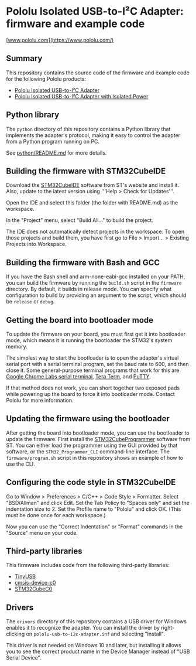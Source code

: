 # Pololu Isolated USB-to-I²C Adapter: firmware and example code

[www.pololu.com](https://www.pololu.com/)

## Summary

This repository contains the source code of the firmware and example code for
the following Pololu products:

* [Pololu Isolated USB-to-I²C Adapter][5396]
* [Pololu Isolated USB-to-I²C Adapter with Isolated Power][5397]

[5396]: https://www.pololu.com/product/5396
[5397]: https://www.pololu.com/product/5397


## Python library

The `python` directory of this repository contains a Python library
that implements the adapter's protocol, making it easy to control
the adapter from a Python program running on PC.

See [python/README.md](python/README.md) for more details.


## Building the firmware with STM32CubeIDE

Download the [STM32CubeIDE] software from ST's website and install it.
Also, update to the latest version using '''Help > Check for Updates'''.

Open the IDE and select this folder (the folder with README.md) as the
workspace.

In the "Project" menu, select "Build All..." to build the project.

The IDE does not automatically detect projects in the workspace.  To open those
projects and build them, you have first go to File > Import... >
Existing Projects into Workspace.

[STM32CubeIDE]: https://www.st.com/en/development-tools/stm32cubeide.html


## Building the firmware with Bash and GCC

If you have the Bash shell and arm-none-eabi-gcc installed on your PATH, you
can build the firmware by running the `build.sh` script in the
`firmware` directory.  By default, it builds in release mode.  You can
specify what configuration to build by providing an argument to the script,
which should be `release` or `debug`.


## Getting the board into bootloader mode

To update the firmware on your board, you must first get it into bootloader mode,
which means it is running the bootloader the STM32's system memory.

The simplest way to start the bootloader is to open the adapter's virtual
serial port with a serial terminal program, set the baud rate to 600,
and then close it.  Some general-purpose terminal programs that work for this are
[Google Chrome Labs serial terminal], [Tera Term], and [PuTTY].

[PuTTY]: https://www.chiark.greenend.org.uk/~sgtatham/putty/latest.html
[Tera Term]: https://ttssh2.osdn.jp/index.html.en
[Google Chrome Labs serial terminal]: https://googlechromelabs.github.io/serial-terminal/

If that method does not work, you can short together two exposed pads while
powering up the board to force it into bootloader mode.
Contact Pololu for more information.  <!-- TODO: just add pictures of the pads -->

## Updating the firmware using the bootloader

After getting the board into bootloader mode, you can use the bootloader to
update the firmware.  First install the [STM32CubeProgrammer] software from
ST.  You can either load the programmer using the GUI provided by that software,
or the `STM32_Programmer_CLI` command-line interface.  The `firmware/program.sh`
script in this repository shows an example of how to use the CLI.

<!-- TODO: mode details about using the GUI -->

[STM32CubeProgrammer]: https://www.st.com/en/development-tools/stm32cubeprog.html

## Configuring the code style in STM32CubeIDE

Go to Window > Preferences > C/C++ > Code Style > Formatter.  Select
"BSD/Allman" and click Edit.  Set the Tab Policy to "Spaces only" and set the
indentation size to 2.  Set the Profile name to "Pololu" and click OK.
(This must be done once for each workspace.)

Now you can use the "Correct Indentation" or "Format" commands in the "Source"
menu on your code.


## Third-party libraries

This firmware includes code from the following third-party libraries:

- [TinyUSB]
- [cmsis-device-c0]
- [STM32CubeC0]

[TinyUSB]: https://github.com/STMicroelectronics/cmsis-device-c0
[cmsis-device-c0]: https://github.com/STMicroelectronics/cmsis-device-c0
[STM32CubeC0]: https://github.com/STMicroelectronics/STM32CubeC0


## Drivers

The `drivers` directory of this repository contains a USB driver
for Windows enables it to recognize the adapter.
You can install the driver by right-clicking on `pololu-usb-to-i2c-adapter.inf`
and selecting "Install".

This driver is not needed on Windows 10 and later, but installing it
allows you to see the correct product name in the Device Manager
instead of "USB Serial Device".

